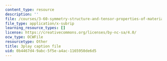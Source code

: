 ```yaml
---
content_type: resource
description: ''
file: /courses/3-60-symmetry-structure-and-tensor-properties-of-materials-fall-2005/0b4467d49abc5f5ea4ac1165950de6d5_eDCS197EzU8.vtt
file_type: application/x-subrip
learning_resource_types: []
license: https://creativecommons.org/licenses/by-nc-sa/4.0/
ocw_type: OCWFile
resourcetype: Other
title: 3play caption file
uid: 0b4467d4-9abc-5f5e-a4ac-1165950de6d5
---
```

